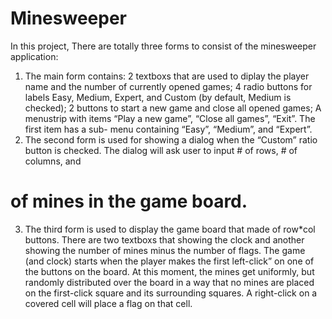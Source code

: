 # Minesweeper
In this project, There are totally three forms to consist of the minesweeper application: 
1. The main form contains: 2 textboxs that are used to diplay the player name and the number of currently opened games; 4 radio buttons for labels Easy, Medium, Expert, and Custom (by default, Medium is checked); 2 buttons to start a new game and close all opened games; A menustrip with items “Play a new game”, “Close all games”, “Exit”. The first item has a sub- menu containing “Easy”, “Medium”, and “Expert”. 
2. The second form is used for showing a dialog when the “Custom” ratio button is checked. The dialog will ask user to input # of rows, # of columns, and 
# of mines in the game board. 
3. The third form is used to display the game board that made of row*col buttons. There are two textboxs that showing the clock and another showing the number of mines minus the number of flags. The game (and clock) starts when the player makes the first left-click” on one of the buttons on the board. At this moment, the mines get uniformly, but randomly distributed over the board in a way that no mines are placed on the first-click square and its surrounding squares. A right-click on a covered cell will place a flag on that cell.
